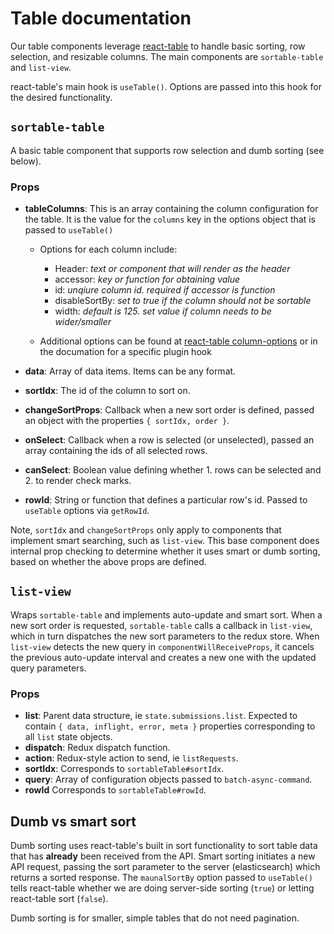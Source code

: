 # Table documentation

Our table components leverage [react-table](https://github.com/tannerlinsley/react-table/)
to handle basic sorting, row selection, and resizable columns. The main components
are `sortable-table` and `list-view`.

react-table's main hook is `useTable()`. Options are passed into this hook for
the desired functionality.

## `sortable-table`

A basic table component that supports row selection and dumb sorting (see below).

### Props

- **tableColumns**: This is an array containing the column configuration for the
table. It is the value for the `columns` key in the options object that is passed
to `useTable()`
  - Options for each column include:
    - Header: *text or component that will render as the header*
    - accessor: *key or function for obtaining value*
    - id: *unqiure column id. required if accessor is function*
    - disableSortBy: *set to true if the column should not be sortable*
    - width: *default is 125. set value if column needs to be wider/smaller*

  - Additional options can be found at [react-table column-options](https://github.com/tannerlinsley/react-table/blob/master/docs/api/useTable.md#column-options)
  or in the documation for a specific plugin hook

- **data**: Array of data items. Items can be any format.
- **sortIdx**: The id of the column to sort on.
- **changeSortProps**: Callback when a new sort order is defined, passed an object
with the properties `{ sortIdx, order }`.
- **onSelect**: Callback when a row is selected (or unselected), passed an array
containing the ids of all selected rows.
- **canSelect**: Boolean value defining whether 1. rows can be selected and 2. to
render check marks.
- **rowId**: String or function that defines a particular row's id. Passed to
`useTable` options via `getRowId`.

Note, `sortIdx` and `changeSortProps` only apply to components that implement smart
searching, such as `list-view`. This base component does internal prop checking to
determine whether it uses smart or dumb sorting, based on whether the above props
are defined.

## `list-view`

Wraps `sortable-table` and implements auto-update and smart sort. When a new sort
order is requested, `sortable-table` calls a callback in `list-view`, which in turn
dispatches the new sort parameters to the redux store. When `list-view` detects the
new query in `componentWillReceiveProps`, it cancels the previous auto-update interval
and creates a new one with the updated query parameters.

### Props

- **list**: Parent data structure, ie `state.submissions.list`. Expected to contain
`{ data, inflight, error, meta }` properties corresponding to all `list` state objects.
- **dispatch**: Redux dispatch function.
- **action**: Redux-style action to send, ie `listRequests`.
- **sortIdx**: Corresponds to `sortableTable#sortIdx`.
- **query**: Array of configuration objects passed to `batch-async-command`.
- **rowId** Corresponds to `sortableTable#rowId`.

## Dumb vs smart sort

Dumb sorting uses react-table's built in sort functionality to sort table data
that has **already** been received from the API. Smart sorting initiates a new
API request, passing the sort parameter to the server (elasticsearch) which returns
a sorted response. The `maunalSortBy` option passed to `useTable()` tells react-table
whether we are doing server-side sorting (`true`) or letting react-table sort (`false`).

Dumb sorting is for smaller, simple tables that do not need pagination.
